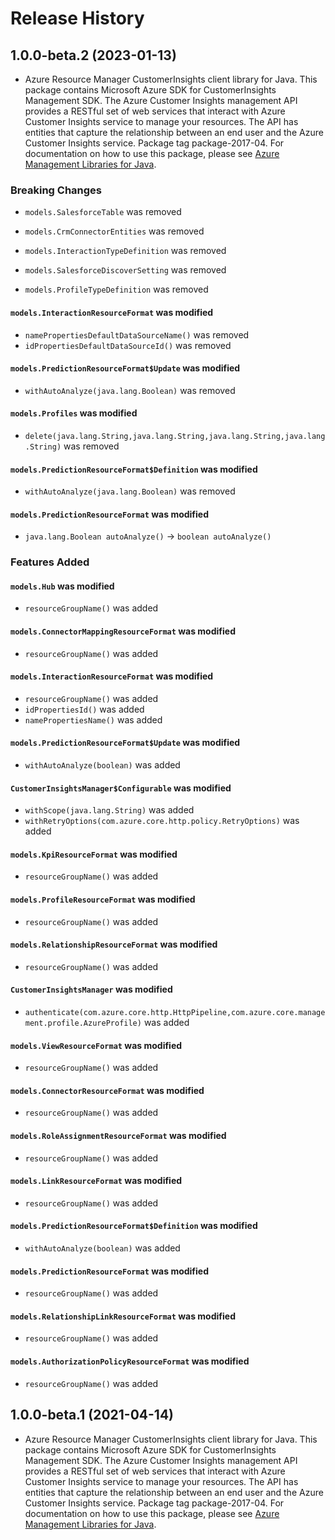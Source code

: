 # Release History

## 1.0.0-beta.2 (2023-01-13)

- Azure Resource Manager CustomerInsights client library for Java. This package contains Microsoft Azure SDK for CustomerInsights Management SDK. The Azure Customer Insights management API provides a RESTful set of web services that interact with Azure Customer Insights service to manage your resources. The API has entities that capture the relationship between an end user and the Azure Customer Insights service. Package tag package-2017-04. For documentation on how to use this package, please see [Azure Management Libraries for Java](https://aka.ms/azsdk/java/mgmt).

### Breaking Changes

* `models.SalesforceTable` was removed

* `models.CrmConnectorEntities` was removed

* `models.InteractionTypeDefinition` was removed

* `models.SalesforceDiscoverSetting` was removed

* `models.ProfileTypeDefinition` was removed

#### `models.InteractionResourceFormat` was modified

* `namePropertiesDefaultDataSourceName()` was removed
* `idPropertiesDefaultDataSourceId()` was removed

#### `models.PredictionResourceFormat$Update` was modified

* `withAutoAnalyze(java.lang.Boolean)` was removed

#### `models.Profiles` was modified

* `delete(java.lang.String,java.lang.String,java.lang.String,java.lang.String)` was removed

#### `models.PredictionResourceFormat$Definition` was modified

* `withAutoAnalyze(java.lang.Boolean)` was removed

#### `models.PredictionResourceFormat` was modified

* `java.lang.Boolean autoAnalyze()` -> `boolean autoAnalyze()`

### Features Added

#### `models.Hub` was modified

* `resourceGroupName()` was added

#### `models.ConnectorMappingResourceFormat` was modified

* `resourceGroupName()` was added

#### `models.InteractionResourceFormat` was modified

* `resourceGroupName()` was added
* `idPropertiesId()` was added
* `namePropertiesName()` was added

#### `models.PredictionResourceFormat$Update` was modified

* `withAutoAnalyze(boolean)` was added

#### `CustomerInsightsManager$Configurable` was modified

* `withScope(java.lang.String)` was added
* `withRetryOptions(com.azure.core.http.policy.RetryOptions)` was added

#### `models.KpiResourceFormat` was modified

* `resourceGroupName()` was added

#### `models.ProfileResourceFormat` was modified

* `resourceGroupName()` was added

#### `models.RelationshipResourceFormat` was modified

* `resourceGroupName()` was added

#### `CustomerInsightsManager` was modified

* `authenticate(com.azure.core.http.HttpPipeline,com.azure.core.management.profile.AzureProfile)` was added

#### `models.ViewResourceFormat` was modified

* `resourceGroupName()` was added

#### `models.ConnectorResourceFormat` was modified

* `resourceGroupName()` was added

#### `models.RoleAssignmentResourceFormat` was modified

* `resourceGroupName()` was added

#### `models.LinkResourceFormat` was modified

* `resourceGroupName()` was added

#### `models.PredictionResourceFormat$Definition` was modified

* `withAutoAnalyze(boolean)` was added

#### `models.PredictionResourceFormat` was modified

* `resourceGroupName()` was added

#### `models.RelationshipLinkResourceFormat` was modified

* `resourceGroupName()` was added

#### `models.AuthorizationPolicyResourceFormat` was modified

* `resourceGroupName()` was added

## 1.0.0-beta.1 (2021-04-14)

- Azure Resource Manager CustomerInsights client library for Java. This package contains Microsoft Azure SDK for CustomerInsights Management SDK. The Azure Customer Insights management API provides a RESTful set of web services that interact with Azure Customer Insights service to manage your resources. The API has entities that capture the relationship between an end user and the Azure Customer Insights service. Package tag package-2017-04. For documentation on how to use this package, please see [Azure Management Libraries for Java](https://aka.ms/azsdk/java/mgmt).
